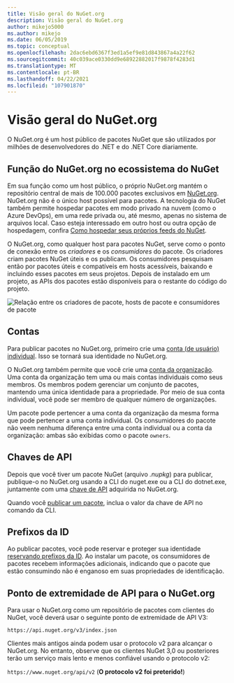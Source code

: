 ```yaml
---
title: Visão geral do NuGet.org
description: Visão geral do NuGet.org
author: mikejo5000
ms.author: mikejo
ms.date: 06/05/2019
ms.topic: conceptual
ms.openlocfilehash: 2dac6ebd6367f3ed1a5ef9e81d843867a4a22f62
ms.sourcegitcommit: 40c039ace0330dd9e68922882017f9878f4283d1
ms.translationtype: MT
ms.contentlocale: pt-BR
ms.lasthandoff: 04/22/2021
ms.locfileid: "107901870"
---
```

# <a name="overview-of-nugetorg"></a>Visão geral do NuGet.org

O NuGet.org é um host público de pacotes NuGet que são utilizados por milhões de desenvolvedores do .NET e do .NET Core diariamente.

## <a name="role-of-nugetorg-in-the-nuget-ecosystem"></a>Função do NuGet.org no ecossistema do NuGet

Em sua função como um host público, o próprio NuGet.org mantém o repositório central de mais de 100.000 pacotes exclusivos em [NuGet.org](https://www.nuget.org). NuGet.org não é o único host possível para pacotes. A tecnologia do NuGet também permite hospedar pacotes em modo privado na nuvem (como o Azure DevOps), em uma rede privada ou, até mesmo, apenas no sistema de arquivos local. Caso esteja interessado em outro host ou outra opção de hospedagem, confira [Como hospedar seus próprios feeds do NuGet](../hosting-packages/overview.md).

O NuGet.org, como qualquer host para pacotes NuGet, serve como o ponto de conexão entre os *criadores* e os *consumidores* do pacote. Os criadores criam pacotes NuGet úteis e os publicam. Os consumidores pesquisam então por pacotes úteis e compatíveis em hosts acessíveis, baixando e incluindo esses pacotes em seus projetos. Depois de instalado em um projeto, as APIs dos pacotes estão disponíveis para o restante do código do projeto.

![Relação entre os criadores de pacote, hosts de pacote e consumidores de pacote](media/nuget-roles.png)

## <a name="accounts"></a>Contas

Para publicar pacotes no NuGet.org, primeiro crie uma [conta (de usuário) individual](individual-accounts.md). Isso se tornará sua identidade no NuGet.org.

O NuGet.org também permite que você crie uma [conta da organização](organizations-on-nuget-org.md). Uma conta da organização tem uma ou mais contas individuais como seus membros. Os membros podem gerenciar um conjunto de pacotes, mantendo uma única identidade para a propriedade. Por meio de sua conta individual, você pode ser membro de qualquer número de organizações.

Um pacote pode pertencer a uma conta da organização da mesma forma que pode pertencer a uma conta individual. Os consumidores do pacote não veem nenhuma diferença entre uma conta individual ou a conta da organização: ambas são exibidas como o pacote `owners`.

## <a name="api-keys"></a>Chaves de API

Depois que você tiver um pacote NuGet (arquivo *.nupkg*) para publicar, publique-o no NuGet.org usando a CLI do nuget.exe ou a CLI do dotnet.exe, juntamente com uma [chave de API](scoped-api-keys.md) adquirida no NuGet.org.

Quando você [publicar um pacote](../create-packages/creating-a-package.md), inclua o valor da chave de API no comando da CLI.

## <a name="id-prefixes"></a>Prefixos da ID

Ao publicar pacotes, você pode reservar e proteger sua identidade [reservando prefixos da ID](id-prefix-reservation.md). Ao instalar um pacote, os consumidores de pacotes recebem informações adicionais, indicando que o pacote que estão consumindo não é enganoso em suas propriedades de identificação.

## <a name="api-endpoint-for-nugetorg"></a>Ponto de extremidade de API para o NuGet.org

Para usar o NuGet.org como um repositório de pacotes com clientes do NuGet, você deverá usar o seguinte ponto de extremidade de API V3: 

`https://api.nuget.org/v3/index.json`

Clientes mais antigos ainda podem usar o protocolo v2 para alcançar o NuGet.org. No entanto, observe que os clientes NuGet 3,0 ou posteriores terão um serviço mais lento e menos confiável usando o protocolo v2:

`https://www.nuget.org/api/v2` (**O protocolo v2 foi preterido!**)
